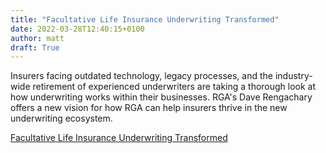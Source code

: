 ```yaml
---
title: "Facultative Life Insurance Underwriting Transformed"
date: 2022-03-28T12:40:15+0100
author: matt
draft: True
---
```

Insurers facing outdated technology, legacy processes, and the industry-wide retirement of experienced underwriters are taking a thorough look at how underwriting works within their businesses. RGA's Dave Rengachary offers a new vision for how RGA can help insurers thrive in the new underwriting ecosystem.

[ Facultative Life Insurance Underwriting Transformed ]( https://www.rgare.com/knowledge-center/media/articles/life-insurance-underwriting-transformed )
